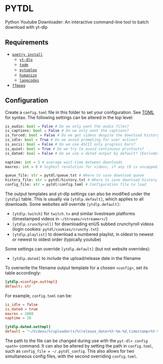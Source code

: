# PYTDL
Python Youtube Downloader: An interactive command-line tool to batch download with yt-dlp

## Requirements

- [`poetry install`](https://python-poetry.org/)
  + [`yt-dlp`](https://github.com/yt-dlp/yt-dlp)
  + [`tqdm`](https://github.com/tqdm/tqdm)
  + [`pytomlpp`](https://pypi.org/project/pytomlpp/)
  + [`humanize`](https://github.com/jmoiron/humanize)
  + [`langcodes`](https://pypi.org/project/langcodes/)
- [`ffmpeg`](https://ffmpeg.org)

## Configuration

Create a `config.toml` file in this folder to set your configuration. See [TOML](toml.io/en/) for syntax.
The following settings can be altered in the top level:

```py
is_audio: bool = False # Do we only want the audio files?
is_captions: bool = False # Do we only want the captions?
is_forced: bool = False # Do we get videos despite the download history?
is_idle: bool = True # Do we avoid prompting for user action?
is_ascii: bool = False # Do we use ASCII only progress bars?
is_quiet: bool = True # Do we try to avoid continuous printouts?
is_dated: bool = False # Do we use a dated output by default? (Excludes site-specific downloads i.e. twitch.tv)

naptime: int = 3 # average wait-time between downloads
maxres: int = 0 # highest resolution for videos, if any (0 is uncapped)

queue_file: str = pytdl/queue.txt # Where to save download queue
history_file: str = pytdl/history.txt # Where to save download history
config_file: str = pytdl/config.toml # Configuration file to load
```

The output templates and yt-dlp settings can also be modified under the `[ytdlp]` table.
This is usually via `[ytdlp.default]`, which applies to all downloads.
Some websites will override `[ytdlp.default]`:
- `[ytdlp.twitch]` for `twitch.tv` and similar livestream platforms (timestamped videos in `~/Streams/<streamer>/`)
- `[ytdlp.crunchyroll]` for downloading enUS subbed crunchyroll videos (login cookies: `pytdl/cookies/crunchy.txt`)
- `[ytdlp.playlist]` to download a numbered playlist, in oldest to newest or newest to oldest order (typically youtube)

Some settings can override `[ytdlp.default]` (but not website overrides):
- `[ytdlp.dated]` to include the upload/release date in the filename

To overwrite the filename output template for a chosen `<config>`, set its table accordingly:
```toml
[ytdlp.<config>.outtmpl]
default: str
```

For example, `config.toml` can be:

```toml
is_idle = false
is_dated = true
maxres = 1080
naptime = 10

[ytdlp.dated.outtmpl]
default = "~/Videos/%(uploader)s/%(release_date>%Y-%m-%d,timestamp>%Y-%m-%d,upload_date>%Y-%m-%d|20xx-xx-xx)s %(title)s [%(id)s].%(ext)s"
```

The path to the file can be changed during use with the `pyt-dl> config <path>` command.
It can also be altered by setting the path in `config.toml`, such as `config_file = ~/.pytdl_config`.
This also allows for two simultaneous config files, with the second overriding `config.toml`.
